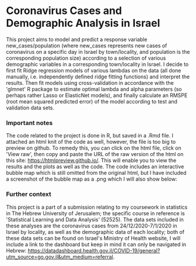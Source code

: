 # Coronavirus Cases and Demographic Analysis in Israel

This project aims to model and predict a response variable new_cases/population (where new_cases represents new cases of coronavirus on a specific day in Israel by town/locality, and population is the corresponding population size) according to a selection of various demographic variables in a corresponding town/locality in Israel. I decide to first fit Ridge regression models of various lambdas on the data (all done manually, i.e. independently defined ridge fitting functions) and interpret the results. Then fit models using cross-validation in accordance with the 'glmnet' R package to estimate optimal lambda and alpha parameters (so perhaps rather Lasso or ElasticNet models), and finally calculate an RMSPE (root mean squared predicted error) of the model according to test and validation data sets.

### Important notes
The code related to the project is done in R, but saved in a .Rmd file. I attached an html knit of the code as well, however, the file is too big to preview on github. To remedy this, you can click on the html file, click on 'View raw', then copy and paste the URL of the raw version of the html on this site: https://htmlpreview.github.io/. This will enable you to view the results and the plots as well as the code. The code includes an interactive bubble map which is still omitted from the original html, but I have included a screenshot of the bubble map as a .png which I will also show below:

### Further context
This project is a part of a submission relating to my coursework in statistics in The Hebrew University of Jerusalem; the specific course in reference is 'Statistical Learning and Data Analysis' (52525). The data sets included in these analyses are the coronavirus cases from 24/12/2020-7/1/2020 in Israel by locality, as well as the demographic data of each locality; both of these data sets can be found on Israel's Ministry of Health website, I will include a link to the dashboard but keep in mind it can only be navigated in Hebrew: https://datadashboard.health.gov.il/COVID-19/general?utm_source=go.gov.il&utm_medium=referral. 

